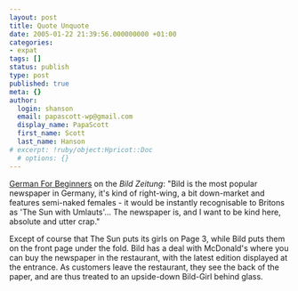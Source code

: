 ```yaml
---
layout: post
title: Quote Unquote
date: 2005-01-22 21:39:56.000000000 +01:00
categories:
- expat
tags: []
status: publish
type: post
published: true
meta: {}
author:
  login: shanson
  email: papascott-wp@gmail.com
  display_name: PapaScott
  first_name: Scott
  last_name: Hanson
# excerpt: !ruby/object:Hpricot::Doc
  # options: {}
---
```

<p><a href="http://www.neilarmstrong.de/weblog/2005_01_01_archive.html#110641950058229935" title="German For Beginners: Bild">German For Beginners</a> on the <em>Bild Zeitung</em>: "Bild is the most popular newspaper in Germany, it's kind of right-wing, a bit down-market and features semi-naked females - it would be instantly recognisable to Britons as 'The Sun with Umlauts'... The newspaper is, and I want to be kind here, absolute and utter crap."</p>
<p>Except of course that The Sun puts its girls on Page 3, while Bild puts them on the front page under the fold. Bild has a deal with McDonald's where you can buy the newspaper in the restaurant, with the latest edition displayed at the entrance. As customers leave the restaurant, they see the back of the paper, and are thus treated to an upside-down Bild-Girl behind glass.</p>
